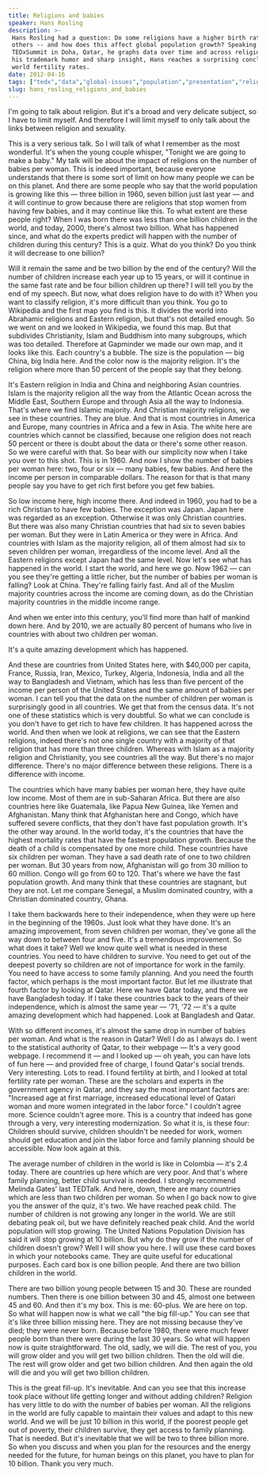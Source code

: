```yaml
---
title: Religions and babies
speaker: Hans Rosling
description: >-
 Hans Rosling had a question: Do some religions have a higher birth rate than
 others -- and how does this affect global population growth? Speaking at the
 TEDxSummit in Doha, Qatar, he graphs data over time and across religions. With
 his trademark humor and sharp insight, Hans reaches a surprising conclusion on
 world fertility rates.
date: 2012-04-16
tags: ["tedx","data","global-issues","population","presentation","religion"]
slug: hans_rosling_religions_and_babies
---
```


I'm going to talk about religion. But it's a broad and very delicate subject, so I have to
limit myself. And therefore I will limit myself to only talk about the links between
religion and sexuality.

This is a very serious talk. So I will talk of what I remember as the most wonderful. It's
when the young couple whisper, "Tonight we are going to make a baby." My talk will be
about the impact of religions on the number of babies per woman. This is indeed important,
because everyone understands that there is some sort of limit on how many people we can be
on this planet. And there are some people who say that the world population is growing
like this — three billion in 1960, seven billion just last year — and it will continue to
grow because there are religions that stop women from having few babies, and it may
continue like this. To what extent are these people right? When I was born there was less
than one billion children in the world, and today, 2000, there's almost two billion. What
has happened since, and what do the experts predict will happen with the number of
children during this century? This is a quiz. What do you think? Do you think it will
decrease to one billion?

Will it remain the same and be two billion by the end of the century? Will the number of
children increase each year up to 15 years, or will it continue in the same fast rate and
be four billion children up there? I will tell you by the end of my speech. But now, what
does religion have to do with it? When you want to classify religion, it's more difficult
than you think. You go to Wikipedia and the first map you find is this. It divides the
world into Abrahamic religions and Eastern religion, but that's not detailed enough. So we
went on and we looked in Wikipedia, we found this map. But that subdivides Christianity,
Islam and Buddhism into many subgroups, which was too detailed. Therefore at Gapminder we
made our own map, and it looks like this. Each country's a bubble. The size is the
population — big China, big India here. And the color now is the majority religion. It's
the religion where more than 50 percent of the people say that they belong.

It's Eastern religion in India and China and neighboring Asian countries. Islam is the
majority religion all the way from the Atlantic Ocean across the Middle East, Southern
Europe and through Asia all the way to Indonesia. That's where we find Islamic majority.
And Christian majority religions, we see in these countries. They are blue. And that is
most countries in America and Europe, many countries in Africa and a few in Asia. The
white here are countries which cannot be classified, because one religion does not reach
50 percent or there is doubt about the data or there's some other reason. So we were
careful with that. So bear with our simplicity now when I take you over to this shot. This
is in 1960. And now I show the number of babies per woman here: two, four or six — many
babies, few babies. And here the income per person in comparable dollars. The reason for
that is that many people say you have to get rich first before you get few
babies.

So low income here, high income there. And indeed in 1960, you had to be a rich Christian
to have few babies. The exception was Japan. Japan here was regarded as an exception.
Otherwise it was only Christian countries. But there was also many Christian countries
that had six to seven babies per woman. But they were in Latin America or they were in
Africa. And countries with Islam as the majority religion, all of them almost had six to
seven children per woman, irregardless of the income level. And all the Eastern religions
except Japan had the same level. Now let's see what has happened in the world. I start the
world, and here we go. Now 1962 — can you see they're getting a little richer, but the
number of babies per woman is falling? Look at China. They're falling fairly fast. And all
of the Muslim majority countries across the income are coming down, as do the Christian
majority countries in the middle income range.

And when we enter into this century, you'll find more than half of mankind down here. And
by 2010, we are actually 80 percent of humans who live in countries with about two
children per woman.

It's a quite amazing development which has happened. 

And these are countries from United States here, with $40,000 per capita, France, Russia,
Iran, Mexico, Turkey, Algeria, Indonesia, India and all the way to Bangladesh and Vietnam,
which has less than five percent of the income per person of the United States and the
same amount of babies per woman. I can tell you that the data on the number of children per
woman is surprisingly good in all countries. We get that from the census data. It's not
one of these statistics which is very doubtful. So what we can conclude is you don't have
to get rich to have few children. It has happened across the world. And then when we look
at religions, we can see that the Eastern religions, indeed there's not one single country
with a majority of that religion that has more than three children. Whereas with Islam as
a majority religion and Christianity, you see countries all the way. But there's no major
difference. There's no major difference between these religions. There is a difference
with income.

The countries which have many babies per woman here, they have quite low income. Most of
them are in sub-Saharan Africa. But there are also countries here like Guatemala, like
Papua New Guinea, like Yemen and Afghanistan. Many think that Afghanistan here and Congo,
which have suffered severe conflicts, that they don't have fast population growth. It's
the other way around. In the world today, it's the countries that have the highest
mortality rates that have the fastest population growth. Because the death of a child is
compensated by one more child. These countries have six children per woman. They have a
sad death rate of one to two children per woman. But 30 years from now, Afghanistan will
go from 30 million to 60 million. Congo will go from 60 to 120. That's where we have the
fast population growth. And many think that these countries are stagnant, but they are
not. Let me compare Senegal, a Muslim dominated country, with a Christian dominated
country, Ghana.

I take them backwards here to their independence, when they were up here in the beginning
of the 1960s. Just look what they have done. It's an amazing improvement, from seven
children per woman, they've gone all the way down to between four and five. It's a
tremendous improvement. So what does it take? Well we know quite well what is needed in
these countries. You need to have children to survive. You need to get out of the deepest
poverty so children are not of importance for work in the family. You need to have access
to some family planning. And you need the fourth factor, which perhaps is the most
important factor. But let me illustrate that fourth factor by looking at Qatar. Here we
have Qatar today, and there we have Bangladesh today. If I take these countries back to
the years of their independence, which is almost the same year — '71, '72 — it's a quite
amazing development which had happened. Look at Bangladesh and Qatar.

With so different incomes, it's almost the same drop in number of babies per woman. And
what is the reason in Qatar? Well I do as I always do. I went to the statistical authority
of Qatar, to their webpage — It's a very good webpage. I recommend it — and I looked up —
oh yeah, you can have lots of fun here — and provided free of charge, I found Qatar's
social trends. Very interesting. Lots to read. I found fertility at birth, and I looked at
total fertility rate per woman. These are the scholars and experts in the government
agency in Qatar, and they say the most important factors are: "Increased age at first
marriage, increased educational level of Qatari woman and more women integrated in the
labor force." I couldn't agree more. Science couldn't agree more. This is a country that
indeed has gone through a very, very interesting modernization. So what it is, is these
four: Children should survive, children shouldn't be needed for work, women should get
education and join the labor force and family planning should be accessible. Now look again
at this.

The average number of children in the world is like in Colombia — it's 2.4 today. There
are countries up here which are very poor. And that's where family planning, better child
survival is needed. I strongly recommend Melinda Gates' last TEDTalk. And here, down,
there are many countries which are less than two children per woman. So when I go back now
to give you the answer of the quiz, it's two. We have reached peak child. The number of
children is not growing any longer in the world. We are still debating peak oil, but we
have definitely reached peak child. And the world population will stop growing. The United
Nations Population Division has said it will stop growing at 10 billion. But why do they
grow if the number of children doesn't grow? Well I will show you here. I will use these
card boxes in which your notebooks came. They are quite useful for educational purposes.
Each card box is one billion people. And there are two billion children in the
world.

There are two billion young people between 15 and 30. These are rounded numbers. Then
there is one billion between 30 and 45, almost one between 45 and 60. And then it's my
box. This is me: 60-plus. We are here on top. So what will happen now is what we call "the
big fill-up." You can see that it's like three billion missing here. They are not missing
because they've died; they were never born. Because before 1980, there were much fewer
people born than there were during the last 30 years. So what will happen now is quite
straightforward. The old, sadly, we will die. The rest of you, you will grow older and you
will get two billion children. Then the old will die. The rest will grow older and get two
billion children. And then again the old will die and you will get two billion
children.

This is the great fill-up. It's inevitable. And can you see that this increase took place
without life getting longer and without adding children? Religion has very little to do
with the number of babies per woman. All the religions in the world are fully capable to
maintain their values and adapt to this new world. And we will be just 10 billion in this
world, if the poorest people get out of poverty, their children survive, they get access
to family planning. That is needed. But it's inevitable that we will be two to three
billion more. So when you discuss and when you plan for the resources and the energy
needed for the future, for human beings on this planet, you have to plan for 10 billion.
Thank you very much. 

<!--
ad_duration=3.33
event="TEDxSummit"
external_start_time=0
intro_duration=11.82
is_subtitle_required="False"
is_talk_featured="True"
language="en"
language_swap="False"
native_language="en"
number_of_related_talks=6
number_of_speakers=1
number_of_subtitled_videos=39
number_of_tags=6
number_of_talk_download_languages=39
number_of_talk_more_resources=0
number_of_talk_recommendations=0
number_of_talks_take_actions=0
post_ad_duration=0.83
published_timestamp="2012-05-22 15:00:56"
recording_date="2012-04-16"
speaker_description="Global health expert; data visionary"
speaker_id=90
speaker_is_published=1
speaker_name="Hans Rosling"
speaker_what_others_say="Rosling believes that making information more accessible has the potential to change the quality of the information itself."
talk_name="Religions and babies"
talks_tags=["tedx","data","global-issues","population","presentation","religion"]
url_photo_speaker="https://pe.tedcdn.com/images/ted/2bd4d0cfff0c3a3306650768c2f988e154db7042_254x191.jpg"
url_photo_talk="https://pe.tedcdn.com/images/ted/83d90798911adb896579e512ef5cff6fdabd5392_800x600.jpg"
url_webpage="https://www.ted.com/talks/hans_rosling_religions_and_babies"
video_type_name="TEDx Talk"
-->